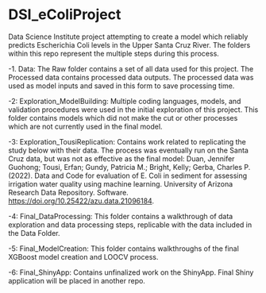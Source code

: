 # DSI_eColiProject
Data Science Institute project attempting to create a model which reliably predicts Escherichia Coli levels in the Upper Santa Cruz River. The folders within this repo represent the multiple steps during this process. 

-1. Data: The Raw folder contains a set of all data used for this project. The Processed data contains processed data outputs. The processed data was used as model inputs and saved in this form to save processing time. 

-2: Exploration_ModelBuilding: Multiple coding languages, models, and validation procedures were used in the initial exploration of this project. This folder contains models which did not make the cut or other processes which are not currently used in the final model.

-3: Exploration_TousiReplication: Contains work related to replicating the study below with their data. The process was eventually run on the Santa Cruz data, but was not as effective as the final model:
  Duan, Jennifer Guohong; Tousi, Erfan; Gundy, Patricia M.; Bright, Kelly; Gerba, Charles P. (2022).
  Data and Code for evaluation of E. Coli in sediment for assessing irrigation water quality using machine learning.
  University of Arizona Research Data Repository.
  Software. https://doi.org/10.25422/azu.data.21096184.

-4: Final_DataProcessing: This folder contains a walkthrough of data exploration and data processing steps, replicable with the data included in the Data Folder.

-5: Final_ModelCreation: This folder contains walkthroughs of the final XGBoost model creation and LOOCV process.

-6: Final_ShinyApp: Contains unfinalized work on the ShinyApp. Final Shiny application will be placed in another repo.
